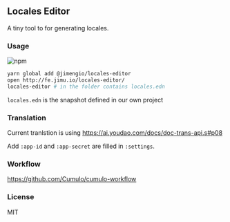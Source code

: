 
Locales Editor
------

A tiny tool to for generating locales.

### Usage

![npm](https://img.shields.io/npm/v/@jimengio/locales-editor.svg)

```bash
yarn global add @jimengio/locales-editor
open http://fe.jimu.io/locales-editor/
locales-editor # in the folder contains locales.edn
```

`locales.edn` is the snapshot defined in our own project

### Translation

Current tranlstion is using https://ai.youdao.com/docs/doc-trans-api.s#p08

Add `:app-id` and `:app-secret` are filled in `:settings`.

### Workflow

https://github.com/Cumulo/cumulo-workflow

### License

MIT
